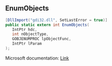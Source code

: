 ## EnumObjects

```csharp
[DllImport("gdi32.dll", SetLastError = true)]
public static extern int EnumObjects(
   IntPtr hdc,
   int nObjectType,
   GOBJENUMPROC lpObjectFunc,
   IntPtr lParam
);
```

Microsoft documentation: [Link](https://docs.microsoft.com/en-us/windows/win32/api/wingdi/nf-wingdi-enumobjects)
